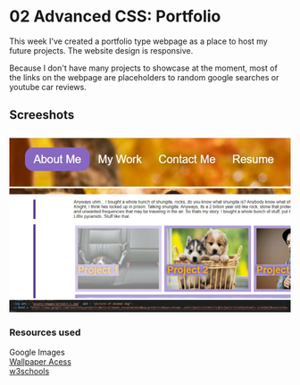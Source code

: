 # 02 Advanced CSS: Portfolio

This week I've created a portfolio type webpage as a place to host my future projects. The website design is responsive.

Because I don't have many projects to showcase at the moment, most of the links on the webpage are placeholders to random google searches or youtube car reviews.


## Screeshots


![Hover function](assets/screenshots/hover-1.jpg)
<br />
![Hover function 2](assets/screenshots/hover-2.jpg)
<br />
![Placeholder links](assets/screenshots/placeholder-link.jpg)
<br />


### Resources used

Google Images
<br />
[Wallpaper Acess](https://wallpaperaccess.com/)
<br />
[w3schools](https://www.w3schools.com/default.asp)
<br />
